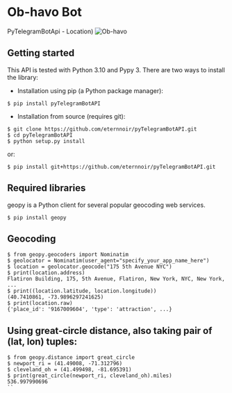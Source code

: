 # Ob-havo Bot
PyTelegramBotApi - Location)
![Ob-havo](https://user-images.githubusercontent.com/92427513/166525954-31d46fd8-564e-487c-b0f8-1429329a3ff9.png)

## Getting started
This API is tested with Python 3.10 and Pypy 3.
There are two ways to install the library:

* Installation using pip (a Python package manager):

```
$ pip install pyTelegramBotAPI
```
* Installation from source (requires git):

```
$ git clone https://github.com/eternnoir/pyTelegramBotAPI.git
$ cd pyTelegramBotAPI
$ python setup.py install
```
or:
```
$ pip install git+https://github.com/eternnoir/pyTelegramBotAPI.git
```
## Required libraries

geopy is a Python client for several popular geocoding web services.

```
$ pip install geopy
```
## Geocoding
```
$ from geopy.geocoders import Nominatim
$ geolocator = Nominatim(user_agent="specify_your_app_name_here")
$ location = geolocator.geocode("175 5th Avenue NYC")
$ print(location.address)
Flatiron Building, 175, 5th Avenue, Flatiron, New York, NYC, New York, ...
$ print((location.latitude, location.longitude))
(40.7410861, -73.9896297241625)
$ print(location.raw)
{'place_id': '9167009604', 'type': 'attraction', ...}

```
## Using great-circle distance, also taking pair of (lat, lon) tuples:
```
$ from geopy.distance import great_circle
$ newport_ri = (41.49008, -71.312796)
$ cleveland_oh = (41.499498, -81.695391)
$ print(great_circle(newport_ri, cleveland_oh).miles)
536.997990696
``
